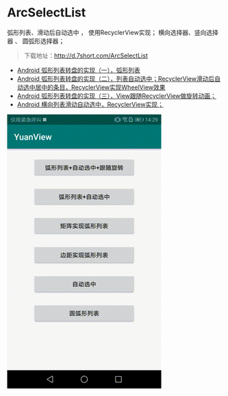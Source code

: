 # ArcSelectList
弧形列表、滑动后自动选中 ， 使用RecyclerView实现； 横向选择器、竖向选择器 、 圆弧形选择器；
> 下载地址：http://d.7short.com/ArcSelectList
- [Android 弧形列表转盘的实现（一），弧形列表](https://blog.csdn.net/qq_35605213/article/details/106194839)
- [Android 弧形列表转盘的实现（二），列表自动选中；RecyclerView滑动后自动选中居中的条目，RecyclerView实现WheelView效果](https://blog.csdn.net/qq_35605213/article/details/106209700)
- [Android 弧形列表转盘的实现（三），View跟随RecyclerView做旋转动画；](https://blog.csdn.net/qq_35605213/article/details/106213525)
- [Android 横向列表滑动自动选中，RecyclerView实现；](https://cuichen.blog.csdn.net/article/details/106476783)

![示例图片](https://github.com/CuiChenbo/ArcSelectList/blob/master/images/arclist.gif)
